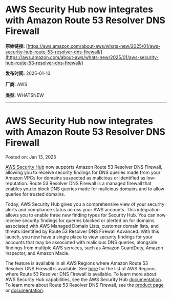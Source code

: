 # AWS Security Hub now integrates with Amazon Route 53 Resolver DNS Firewall

**原始链接:** [https://aws.amazon.com/about-aws/whats-new/2025/01/aws-security-hub-route-53-resolver-dns-firewall/](https://aws.amazon.com/about-aws/whats-new/2025/01/aws-security-hub-route-53-resolver-dns-firewall/)

**发布时间:** 2025-01-13

**厂商:** AWS

**类型:** WHATSNEW

---
# AWS Security Hub now integrates with Amazon Route 53 Resolver DNS Firewall

Posted on: Jan 13, 2025 

[AWS Security Hub](https://aws.amazon.com/security-hub/) now supports Amazon Route 53 Resolver DNS Firewall, allowing you to receive security findings for DNS queries made from your Amazon VPCs for domains suspected as malicious or identified as low-reputation. Route 53 Resolver DNS Firewall is a managed firewall that enables you to block DNS queries made for malicious domains and to allow queries for trusted domains.  
  
Today, AWS Security Hub gives you a comprehensive view of your security alerts and compliance status across your AWS accounts. This integration allows you to enable three new finding types for Security Hub. You can now receive security findings for queries blocked or alerted on for domains associated with AWS Managed Domain Lists, customer domain lists, and threats identified by Route 53 Resolver DNS Firewall Advanced. With this launch, you now have a single place to view security findings for your accounts that may be associated with malicious DNS queries, alongside findings from multiple AWS services, such as Amazon GuardDuty, Amazon Inspector, and Amazon Macie.  
  
The feature is available in all AWS Regions where Amazon Route 53 Resolver DNS Firewall is available. See [here](https://docs.aws.amazon.com/Route53/latest/DeveloperGuide/resolver-dns-firewall-availability.html) for the list of AWS Regions where Route 53 Resolver DNS Firewall is available. To learn more about AWS Security Hub capabilities, see the AWS Security Hub [documentation](https://docs.aws.amazon.com/securityhub/latest/userguide/what-is-securityhub.html). To learn more about Route 53 Resolver DNS Firewall, see the [product page](https://aws.amazon.com/route53/resolver-dns-firewall/) or [documentation](https://docs.aws.amazon.com/Route53/latest/DeveloperGuide/resolver-dns-firewall.html).  

